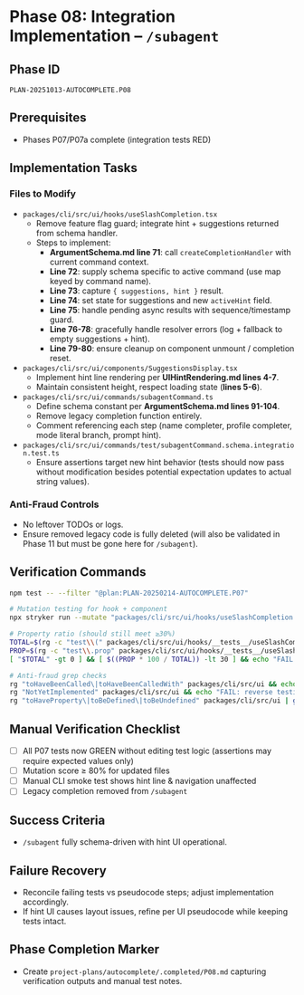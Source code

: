 # Phase 08: Integration Implementation – `/subagent`

## Phase ID
`PLAN-20251013-AUTOCOMPLETE.P08`

## Prerequisites
- Phases P07/P07a complete (integration tests RED)

## Implementation Tasks

### Files to Modify
- `packages/cli/src/ui/hooks/useSlashCompletion.tsx`
  - Remove feature flag guard; integrate hint + suggestions returned from schema handler.
  - Steps to implement:
    - **ArgumentSchema.md line 71**: call `createCompletionHandler` with current command context.
    - **Line 72**: supply schema specific to active command (use map keyed by command name).
    - **Line 73**: capture `{ suggestions, hint }` result.
    - **Line 74**: set state for suggestions and new `activeHint` field.
    - **Line 75**: handle pending async results with sequence/timestamp guard.
    - **Line 76-78**: gracefully handle resolver errors (log + fallback to empty suggestions + hint).
    - **Line 79-80**: ensure cleanup on component unmount / completion reset.
- `packages/cli/src/ui/components/SuggestionsDisplay.tsx`
  - Implement hint line rendering per **UIHintRendering.md lines 4-7**.
  - Maintain consistent height, respect loading state (**lines 5-6**).
- `packages/cli/src/ui/commands/subagentCommand.ts`
  - Define schema constant per **ArgumentSchema.md lines 91-104**.
  - Remove legacy completion function entirely.
  - Comment referencing each step (name completer, profile completer, mode literal branch, prompt hint).
- `packages/cli/src/ui/commands/test/subagentCommand.schema.integration.test.ts`
  - Ensure assertions target new hint behavior (tests should now pass without modification besides potential expectation updates to actual string values).

### Anti-Fraud Controls
- No leftover TODOs or logs.
- Ensure removed legacy code is fully deleted (will also be validated in Phase 11 but must be gone here for `/subagent`).

## Verification Commands

```bash
npm test -- --filter "@plan:PLAN-20250214-AUTOCOMPLETE.P07"

# Mutation testing for hook + component
npx stryker run --mutate "packages/cli/src/ui/hooks/useSlashCompletion.tsx,packages/cli/src/ui/components/SuggestionsDisplay.tsx" --thresholds.high 80

# Property ratio (should still meet ≥30%)
TOTAL=$(rg -c "test\\(" packages/cli/src/ui/hooks/__tests__/useSlashCompletion.schema.integration.test.ts packages/cli/src/ui/commands/test/subagentCommand.schema.integration.test.ts | awk -F: '{s+=$2} END {print s}')
PROP=$(rg -c "test\\.prop" packages/cli/src/ui/hooks/__tests__/useSlashCompletion.schema.integration.test.ts packages/cli/src/ui/commands/test/subagentCommand.schema.integration.test.ts | awk -F: '{s+=$2} END {print s}')
[ "$TOTAL" -gt 0 ] && [ $((PROP * 100 / TOTAL)) -lt 30 ] && echo "FAIL: Property tests below 30%"

# Anti-fraud grep checks
rg "toHaveBeenCalled\|toHaveBeenCalledWith" packages/cli/src/ui && echo "FAIL: mock theater detected"
rg "NotYetImplemented" packages/cli/src/ui && echo "FAIL: reverse testing detected"
rg "toHaveProperty\|toBeDefined\|toBeUndefined" packages/cli/src/ui | grep -v "specific value" && echo "FAIL: structural test detected"
```

## Manual Verification Checklist
- [ ] All P07 tests now GREEN without editing test logic (assertions may require expected values only)
- [ ] Mutation score ≥ 80% for updated files
- [ ] Manual CLI smoke test shows hint line & navigation unaffected
- [ ] Legacy completion removed from `/subagent`

## Success Criteria
- `/subagent` fully schema-driven with hint UI operational.

## Failure Recovery
- Reconcile failing tests vs pseudocode steps; adjust implementation accordingly.
- If hint UI causes layout issues, refine per UI pseudocode while keeping tests intact.

## Phase Completion Marker
- Create `project-plans/autocomplete/.completed/P08.md` capturing verification outputs and manual test notes.
